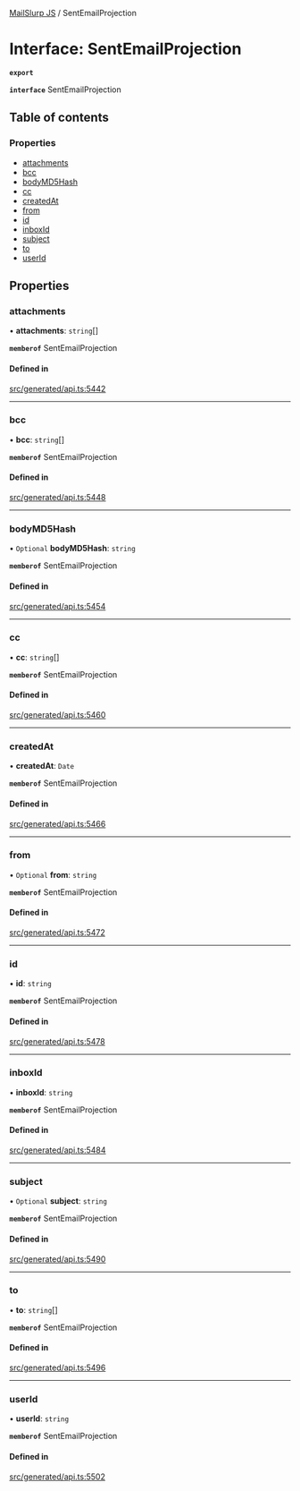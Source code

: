 [MailSlurp JS](../README.md) / SentEmailProjection

# Interface: SentEmailProjection

**`export`**

**`interface`** SentEmailProjection

## Table of contents

### Properties

- [attachments](SentEmailProjection.md#attachments)
- [bcc](SentEmailProjection.md#bcc)
- [bodyMD5Hash](SentEmailProjection.md#bodymd5hash)
- [cc](SentEmailProjection.md#cc)
- [createdAt](SentEmailProjection.md#createdat)
- [from](SentEmailProjection.md#from)
- [id](SentEmailProjection.md#id)
- [inboxId](SentEmailProjection.md#inboxid)
- [subject](SentEmailProjection.md#subject)
- [to](SentEmailProjection.md#to)
- [userId](SentEmailProjection.md#userid)

## Properties

### attachments

• **attachments**: `string`[]

**`memberof`** SentEmailProjection

#### Defined in

[src/generated/api.ts:5442](https://github.com/mailslurp/mailslurp-client/blob/5a5ba59/src/generated/api.ts#L5442)

___

### bcc

• **bcc**: `string`[]

**`memberof`** SentEmailProjection

#### Defined in

[src/generated/api.ts:5448](https://github.com/mailslurp/mailslurp-client/blob/5a5ba59/src/generated/api.ts#L5448)

___

### bodyMD5Hash

• `Optional` **bodyMD5Hash**: `string`

**`memberof`** SentEmailProjection

#### Defined in

[src/generated/api.ts:5454](https://github.com/mailslurp/mailslurp-client/blob/5a5ba59/src/generated/api.ts#L5454)

___

### cc

• **cc**: `string`[]

**`memberof`** SentEmailProjection

#### Defined in

[src/generated/api.ts:5460](https://github.com/mailslurp/mailslurp-client/blob/5a5ba59/src/generated/api.ts#L5460)

___

### createdAt

• **createdAt**: `Date`

**`memberof`** SentEmailProjection

#### Defined in

[src/generated/api.ts:5466](https://github.com/mailslurp/mailslurp-client/blob/5a5ba59/src/generated/api.ts#L5466)

___

### from

• `Optional` **from**: `string`

**`memberof`** SentEmailProjection

#### Defined in

[src/generated/api.ts:5472](https://github.com/mailslurp/mailslurp-client/blob/5a5ba59/src/generated/api.ts#L5472)

___

### id

• **id**: `string`

**`memberof`** SentEmailProjection

#### Defined in

[src/generated/api.ts:5478](https://github.com/mailslurp/mailslurp-client/blob/5a5ba59/src/generated/api.ts#L5478)

___

### inboxId

• **inboxId**: `string`

**`memberof`** SentEmailProjection

#### Defined in

[src/generated/api.ts:5484](https://github.com/mailslurp/mailslurp-client/blob/5a5ba59/src/generated/api.ts#L5484)

___

### subject

• `Optional` **subject**: `string`

**`memberof`** SentEmailProjection

#### Defined in

[src/generated/api.ts:5490](https://github.com/mailslurp/mailslurp-client/blob/5a5ba59/src/generated/api.ts#L5490)

___

### to

• **to**: `string`[]

**`memberof`** SentEmailProjection

#### Defined in

[src/generated/api.ts:5496](https://github.com/mailslurp/mailslurp-client/blob/5a5ba59/src/generated/api.ts#L5496)

___

### userId

• **userId**: `string`

**`memberof`** SentEmailProjection

#### Defined in

[src/generated/api.ts:5502](https://github.com/mailslurp/mailslurp-client/blob/5a5ba59/src/generated/api.ts#L5502)
